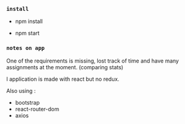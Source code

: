 

### `install`

- npm install 

- npm start 


### `notes on app`


One of the requirements is missing, lost track of time and have many assignments at the moment. (comparing stats)

I application is made with react but no redux.

Also using : 
- bootstrap 
- react-router-dom
- axios